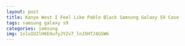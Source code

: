 ```yaml
---
layout: post
title: Kanye West I Feel Like Pablo Black Samsung Galaxy S9 Case
tags: samsung galaxy s9
categories: samsung
img: 1xluIU2lH6E9ufyJYZv7_lnJ5HTJ4GSW6
---
```

